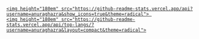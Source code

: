 


  <div>
    <a href='https://github.com/Eric-smp'>
      
    <img height="180em" src="https://github-readme-stats.vercel.app/api?username=anuraghazra&show_icons=true&theme=radical"> 
    <img height="180em" src="https://github-readme-stats.vercel.app/api/top-langs/?username=anuraghazra&layout=compact&theme=radical">
   
  </div>



